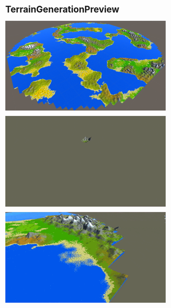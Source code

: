 # TerrainGenerationPreview

![World Preview](preview.png)

![Generation Preview](generation_preview.gif)

![Level Of Detail Preview](level_of_detail_preview.gif)